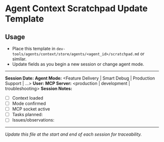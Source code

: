 # Agent Context Scratchpad Update Template

## Usage

- Place this template in `dev-tools/agents/context/store/agents/<agent_id>/scratchpad.md` or similar.
- Update fields as you begin a new session or change agent mode.

---

**Session Date:** <YYYY-MM-DD>
**Agent Mode:** <Feature Delivery | Smart Debug | Production Support | ...>
**User:** <your-username>
**MCP Server:** <production | development | troubleshooting>
**Session Notes:**

- [ ] Context loaded
- [ ] Mode confirmed
- [ ] MCP socket active
- [ ] Tasks planned: <list>
- [ ] Issues/observations:

---

_Update this file at the start and end of each session for traceability._
